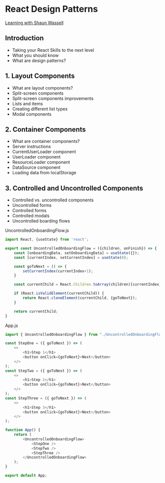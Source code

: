 # React Design Patterns
[Learning with Shaun Wassell](https://www.linkedin.com/learning/react-design-patterns/take-your-react-skills-to-the-next-level?contextUrn=urn%3Ali%3AlyndaLearningPath%3A5b32b6d5498e4ef39c04c55c&resume=false&u=93921834)

## Introduction
- Taking your React Skills to the next level
- What you should know
- What are design patterns?

## 1. Layout Components
- What are layout components?
- Split-screen components
- Split-screen components improvements
- Lists and items
- Creating different list types
- Modal components

## 2. Container Components
- What are container components?
- Server instructions
- CurrentUserLoader component
- UserLoader component
- ResourceLoader component
- DataSource component
- Loading data from localStorage

## 3. Controlled and Uncontrolled Components
- Controlled vs. uncontrolled components
- Uncontrolled forms
- Controlled forms
- Controlled modals
- Uncontrolled boarding flows

UncontrolledOnboardingFlow.js
```javascript
import React, {useState} from 'react';

export const UncontrolledOnboardingFlow = ({children, onFinish}) => {
    const [onboardingData, setOnboardingData] = useState({});
    const [currentIndex, setCurrentIndex] = useState(0);

    const goToNext = () => {
        setCurrentIndex(currentIndex+1);
    }

    const currentChild = React.Children.toArray(children)[currentIndex];

    if (React.isValidElement(currentChild)) {
        return React.cloneElement(currentChild, {goToNext});
    }

    return currentChild;
}
```

App.js
```javascript
import { UncontrolledOnboardingFlow } from "./UncontrolledOnboardingFlow";

const StepOne = ({ goToNext }) => (
	<>
		<h1>Step 1</h1>
		<button onClick={goToNext}>Next</button>
	</>
);
const StepTwo = ({ goToNext }) => (
	<>
		<h1>Step 2</h1>
		<button onClick={goToNext}>Next</button>
	</>
);
const StepThree = ({ goToNext }) => (
	<>
		<h1>Step 3</h1>
		<button onClick={goToNext}>Next</button>
	</>
);

function App() {
	return (
		<UncontrolledOnboardingFlow>
			<StepOne />
			<StepTwo />
			<StepThree />
		</UncontrolledOnboardingFlow>
	);
}

export default App;
```